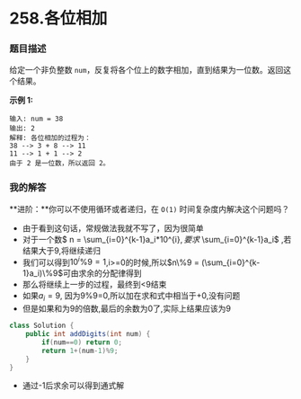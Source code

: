 # 258.各位相加

### 题目描述

给定一个非负整数 `num`，反复将各个位上的数字相加，直到结果为一位数。返回这个结果。

**示例 1:**

```
输入: num = 38
输出: 2 
解释: 各位相加的过程为：
38 --> 3 + 8 --> 11
11 --> 1 + 1 --> 2
由于 2 是一位数，所以返回 2。
```

### 我的解答

**进阶：**你可以不使用循环或者递归，在 `O(1)` 时间复杂度内解决这个问题吗？

- 由于看到这句话，常规做法我就不写了，因为很简单
- 对于一个数$ n = \sum_{i=0}^{k-1}a_i*10^{i}$, 要求$ \sum_{i=0}^{k-1}a_i$ ,若结果大于9,将继续递归
- 我们可以得到$10^{i}\%9=1$,i>=0的时候,所以$n\%9 = (\sum_{i=0}^{k-1}a_i)\%9$可由求余的分配律得到
- 那么将继续上一步的过程，最终到<9结束
- 如果$a_i=9$, 因为9%9=0,所以加在求和式中相当于+0,没有问题
- 但是如果和为9的倍数,最后的余数为0了,实际上结果应该为9

```java
class Solution {
    public int addDigits(int num) {
        if(num==0) return 0;
        return 1+(num-1)%9;
    }
}
```

- 通过-1后求余可以得到通式解

